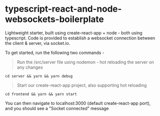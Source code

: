 # typescript-react-and-node-websockets-boilerplate
Lightweight starter, built using create-react-app + node - both using typescript. Code is provided to establish a websocket connection between the client & server, via socket.io.

To get started, run the following two commands -

> Run the /src/server file using nodemon - hot reloading the server on any changes

`cd server && yarn && yarn debug`

> Start our create-react-app project, also supporting hot reloading

`cd frontend && yarn && yarn start`

You can then navigate to localhost:3000 (default create-react-app port), and you should see a "Socket connected" message
